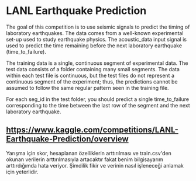 # LANL Earthquake Prediction

The goal of this competition is to use seismic signals to predict the timing of laboratory earthquakes. The data comes from a well-known experimental set-up used to study earthquake physics. The acoustic_data input signal is used to predict the time remaining before the next laboratory earthquake (time_to_failure).

The training data is a single, continuous segment of experimental data. The test data consists of a folder containing many small segments. The data within each test file is continuous, but the test files do not represent a continuous segment of the experiment; thus, the predictions cannot be assumed to follow the same regular pattern seen in the training file.

For each seg_id in the test folder, you should predict a single time_to_failure corresponding to the time between the last row of the segment and the next laboratory earthquake.

## https://www.kaggle.com/competitions/LANL-Earthquake-Prediction/overview

Yarışma için skor, hesaplanan özelliklerin arttırılması ve train.csv'den okunan verilerin arttırılmasıyla artacaktır fakat benim bilgisayarım arttırdığımda hata veriyor. Şimdilik fikir ve verinin nasıl işleneceği anlamak için yeterlidir.
